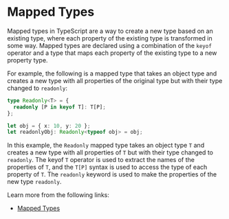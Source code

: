 # Mapped Types

Mapped types in TypeScript are a way to create a new type based on an existing type, where each property of the existing type is transformed in some way. Mapped types are declared using a combination of the `keyof` operator and a type that maps each property of the existing type to a new property type.

For example, the following is a mapped type that takes an object type and creates a new type with all properties of the original type but with their type changed to `readonly`:

```typescript
type Readonly<T> = {
  readonly [P in keyof T]: T[P];
};

let obj = { x: 10, y: 20 };
let readonlyObj: Readonly<typeof obj> = obj;
```

In this example, the `Readonly` mapped type takes an object type `T` and creates a new type with all properties of `T` but with their type changed to `readonly`. The keyof `T` operator is used to extract the names of the properties of `T`, and the `T[P]` syntax is used to access the type of each property of `T`. The `readonly` keyword is used to make the properties of the new type `readonly`.

Learn more from the following links:

- [Mapped Types](https://www.typescriptlang.org/docs/handbook/2/mapped-types.html#handbook-content)